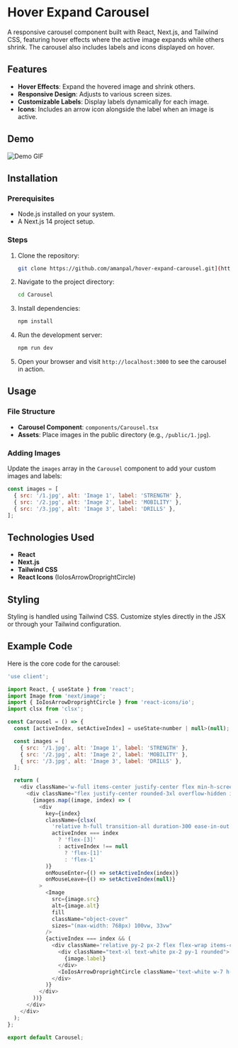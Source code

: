 # Hover Expand Carousel

A responsive carousel component built with React, Next.js, and Tailwind CSS, featuring hover effects where the active image expands while others shrink. The carousel also includes labels and icons displayed on hover.

## Features

- **Hover Effects**: Expand the hovered image and shrink others.
- **Responsive Design**: Adjusts to various screen sizes.
- **Customizable Labels**: Display labels dynamically for each image.
- **Icons**: Includes an arrow icon alongside the label when an image is active.

## Demo
![Demo GIF](demo.gif)

## Installation

### Prerequisites
- Node.js installed on your system.
- A Next.js 14 project setup.

### Steps
1. Clone the repository:
   ```bash
   git clone https://github.com/amanpal/hover-expand-carousel.git](https://github.com/amanpalap/Carousal.git
   ```

2. Navigate to the project directory:
   ```bash
   cd Carousel
   ```

3. Install dependencies:
   ```bash
   npm install
   ```

4. Run the development server:
   ```bash
   npm run dev
   ```

5. Open your browser and visit `http://localhost:3000` to see the carousel in action.

## Usage

### File Structure
- **Carousel Component**: `components/Carousel.tsx`
- **Assets**: Place images in the public directory (e.g., `/public/1.jpg`).

### Adding Images
Update the `images` array in the `Carousel` component to add your custom images and labels:
```javascript
const images = [
  { src: '/1.jpg', alt: 'Image 1', label: 'STRENGTH' },
  { src: '/2.jpg', alt: 'Image 2', label: 'MOBILITY' },
  { src: '/3.jpg', alt: 'Image 3', label: 'DRILLS' },
];
```

## Technologies Used
- **React**
- **Next.js**
- **Tailwind CSS**
- **React Icons** (IoIosArrowDroprightCircle)

## Styling
Styling is handled using Tailwind CSS. Customize styles directly in the JSX or through your Tailwind configuration.

## Example Code
Here is the core code for the carousel:

```javascript
'use client';

import React, { useState } from 'react';
import Image from 'next/image';
import { IoIosArrowDroprightCircle } from 'react-icons/io';
import clsx from 'clsx';

const Carousel = () => {
  const [activeIndex, setActiveIndex] = useState<number | null>(null);

  const images = [
    { src: '/1.jpg', alt: 'Image 1', label: 'STRENGTH' },
    { src: '/2.jpg', alt: 'Image 2', label: 'MOBILITY' },
    { src: '/3.jpg', alt: 'Image 3', label: 'DRILLS' },
  ];

  return (
    <div className='w-full items-center justify-center flex min-h-screen px-36'>
      <div className="flex justify-center rounded-3xl overflow-hidden items-center h-96 w-full">
        {images.map((image, index) => (
          <div
            key={index}
            className={clsx(
              'relative h-full transition-all duration-300 ease-in-out',
              activeIndex === index
                ? 'flex-[3]'
                : activeIndex !== null
                  ? 'flex-[1]'
                  : 'flex-1'
            )}
            onMouseEnter={() => setActiveIndex(index)}
            onMouseLeave={() => setActiveIndex(null)}
          >
            <Image
              src={image.src}
              alt={image.alt}
              fill
              className="object-cover"
              sizes="(max-width: 768px) 100vw, 33vw"
            />
            {activeIndex === index && (
              <div className='relative py-2 px-2 flex flex-wrap items-center justify-between w-full z-20'>
                <div className="text-xl text-white px-2 py-1 rounded">
                  {image.label}
                </div>
                <IoIosArrowDroprightCircle className='text-white w-7 h-7 mr-9' />
              </div>
            )}
          </div>
        ))}
      </div>
    </div>
  );
};

export default Carousel;
```


